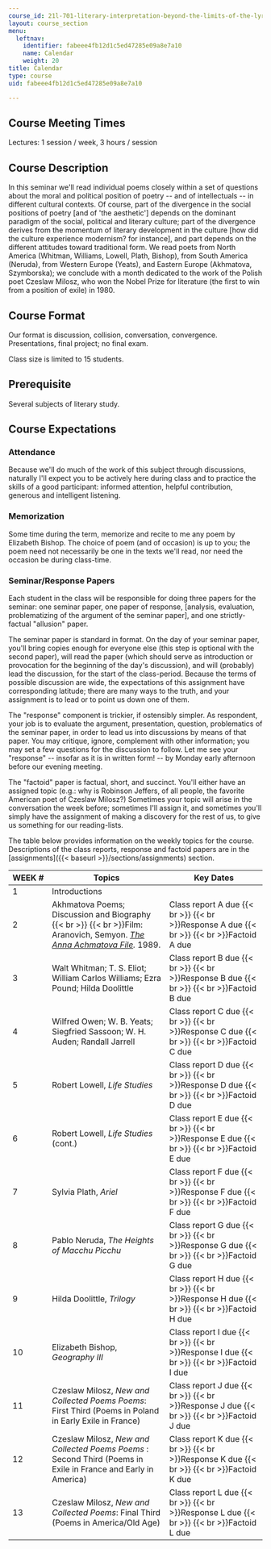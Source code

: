 ```yaml
---
course_id: 21l-701-literary-interpretation-beyond-the-limits-of-the-lyric-fall-2006
layout: course_section
menu:
  leftnav:
    identifier: fabeee4fb12d1c5ed47285e09a8e7a10
    name: Calendar
    weight: 20
title: Calendar
type: course
uid: fabeee4fb12d1c5ed47285e09a8e7a10

---
```


Course Meeting Times
--------------------

Lectures: 1 session / week, 3 hours / session

Course Description
------------------

In this seminar we'll read individual poems closely within a set of questions about the moral and political position of poetry -- and of intellectuals -- in different cultural contexts. Of course, part of the divergence in the social positions of poetry \[and of 'the aesthetic'\] depends on the dominant paradigm of the social, political and literary culture; part of the divergence derives from the momentum of literary development in the culture \[how did the culture experience modernism? for instance\], and part depends on the different attitudes toward traditional form. We read poets from North America (Whitman, Williams, Lowell, Plath, Bishop), from South America (Neruda), from Western Europe (Yeats), and Eastern Europe (Akhmatova, Szymborska); we conclude with a month dedicated to the work of the Polish poet Czeslaw Milosz, who won the Nobel Prize for literature (the first to win from a position of exile) in 1980.

Course Format
-------------

Our format is discussion, collision, conversation, convergence. Presentations, final project; no final exam.

Class size is limited to 15 students.

Prerequisite
------------

Several subjects of literary study.

Course Expectations
-------------------

### Attendance

Because we'll do much of the work of this subject through discussions, naturally I'll expect you to be actively here during class and to practice the skills of a good participant: informed attention, helpful contribution, generous and intelligent listening.

### Memorization

Some time during the term, memorize and recite to me any poem by Elizabeth Bishop. The choice of poem (and of occasion) is up to you; the poem need not necessarily be one in the texts we'll read, nor need the occasion be during class-time.

### Seminar/Response Papers

Each student in the class will be responsible for doing three papers for the seminar: one seminar paper, one paper of response, \[analysis, evaluation, problematizing of the argument of the seminar paper\], and one strictly-factual "allusion" paper.

The seminar paper is standard in format. On the day of your seminar paper, you'll bring copies enough for everyone else (this step is optional with the second paper), will read the paper (which should serve as introduction or provocation for the beginning of the day's discussion), and will (probably) lead the discussion, for the start of the class-period. Because the terms of possible discussion are wide, the expectations of this assignment have corresponding latitude; there are many ways to the truth, and your assignment is to lead or to point us down one of them.

The "response" component is trickier, if ostensibly simpler. As respondent, your job is to evaluate the argument, presentation, question, problematics of the seminar paper, in order to lead us into discussions by means of that paper. You may critique, ignore, complement with other information; you may set a few questions for the discussion to follow. Let me see your "response" -- insofar as it is in written form! -- by Monday early afternoon before our evening meeting.

The "factoid" paper is factual, short, and succinct. You'll either have an assigned topic (e.g.: why is Robinson Jeffers, of all people, the favorite American poet of Czeslaw Milosz?) Sometimes your topic will arise in the conversation the week before; sometimes I'll assign it, and sometimes you'll simply have the assignment of making a discovery for the rest of us, to give us something for our reading-lists.

The table below provides information on the weekly topics for the course. Descriptions of the class reports, response and factoid papers are in the [assignments]({{< baseurl >}}/sections/assignments) section.

| WEEK # | Topics | Key Dates |
| --- | --- | --- |
| 1 | Introductions | &nbsp; |
| 2 | Akhmatova Poems; Discussion and Biography  {{< br >}}  {{< br >}}Film: Aranovich, Semyon. [_The Anna Achmatova File_](http://imdb.com/title/tt0097743/)_._ 1989. | Class report A due  {{< br >}}  {{< br >}}Response A due  {{< br >}}  {{< br >}}Factoid A due |
| 3 | Walt Whitman; T. S. Eliot; William Carlos Williams; Ezra Pound; Hilda Doolittle | Class report B due  {{< br >}}  {{< br >}}Response B due  {{< br >}}  {{< br >}}Factoid B due |
| 4 | Wilfred Owen; W. B. Yeats; Siegfried Sassoon; W. H. Auden; Randall Jarrell | Class report C due  {{< br >}}  {{< br >}}Response C due  {{< br >}}  {{< br >}}Factoid C due |
| 5 | Robert Lowell, _Life Studies_ | Class report D due  {{< br >}}  {{< br >}}Response D due  {{< br >}}  {{< br >}}Factoid D due |
| 6 | Robert Lowell, _Life Studies_ (cont.) | Class report E due  {{< br >}}  {{< br >}}Response E due  {{< br >}}  {{< br >}}Factoid E due |
| 7 | Sylvia Plath, _Ariel_ | Class report F due  {{< br >}}  {{< br >}}Response F due  {{< br >}}  {{< br >}}Factoid F due |
| 8 | Pablo Neruda, _The Heights of Macchu Picchu_ | Class report G due  {{< br >}}  {{< br >}}Response G due  {{< br >}}  {{< br >}}Factoid G due |
| 9 | Hilda Doolittle, _Trilogy_ | Class report H due  {{< br >}}  {{< br >}}Response H due  {{< br >}}  {{< br >}}Factoid H due |
| 10 | Elizabeth Bishop, _Geography III_ | Class report I due  {{< br >}}  {{< br >}}Response I due  {{< br >}}  {{< br >}}Factoid I due |
| 11 | Czeslaw Milosz, _New and Collected Poems Poems_: First Third (Poems in Poland in Early Exile in France) | Class report J due  {{< br >}}  {{< br >}}Response J due  {{< br >}}  {{< br >}}Factoid J due |
| 12 | Czeslaw Milosz, _New and Collected Poems Poems_ : Second Third (Poems in Exile in France and Early in America) | Class report K due  {{< br >}}  {{< br >}}Response K due  {{< br >}}  {{< br >}}Factoid K due |
| 13 | Czeslaw Milosz, _New and Collected Poems_: Final Third (Poems in America/Old Age) | Class report L due  {{< br >}}  {{< br >}}Response L due  {{< br >}}  {{< br >}}Factoid L due